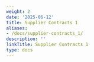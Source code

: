 ```yaml
---
weight: 2
date: '2025-06-12'
title: Supplier Contracts 1
aliases:
- /docs/supplier-contracts_1/
description: ''
linkTitle: Supplier Contracts 1
type: docs
---
```



